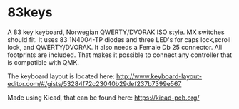 # 83keys
A 83 key keyboard, Norwegian QWERTY/DVORAK ISO style.
MX switches should fit.
It uses 83 1N4004-TP diodes and three LED's for caps lock,scroll lock, and QWERTY/DVORAK.
It also needs a Female Db 25 connector.
All footprints are included.
That makes it possible to connect any controller that is compatible with QMK.

The keyboard layout is located here:
http://www.keyboard-layout-editor.com/#/gists/53284f72c23040b29def237b7399e567

Made using Kicad, that can be found here:
https://kicad-pcb.org/
